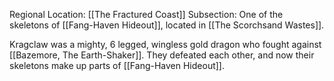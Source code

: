 Regional Location: [[The Fractured Coast]]
Subsection: One of the skeletons of [[Fang-Haven Hideout]], located in [[The Scorchsand Wastes]].

Kragclaw was a mighty, 6 legged, wingless gold dragon who fought against [[Bazemore, The Earth-Shaker]]. They defeated each other, and now their skeletons make up parts of [[Fang-Haven Hideout]]. 